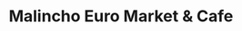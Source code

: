 ---
title: "Malincho Euro Market & Cafe"
url: /smyrna/malincho-euro-market-and-cafe/
shop: supermarket
---